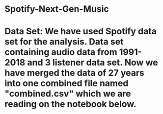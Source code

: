 # Spotify-Next-Gen-Music 
# Data Set: We have used Spotify data set for the analysis. Data set containing audio data from 1991- 2018 and 3 listener data set. Now we have merged the data of 27 years into one combined file named "combined.csv" which we are reading on the notebook below.
